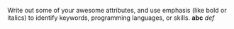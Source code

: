 Write out some of your awesome attributes, and use emphasis (like bold or italics) to identify keywords, programming languages, or skills. 
**abc** *def*
